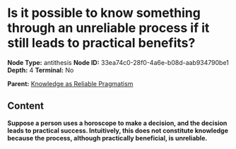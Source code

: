 # Is it possible to know something through an unreliable process if it still leads to practical benefits?

**Node Type:** antithesis
**Node ID:** 33ea74c0-28f0-4a6e-b08d-aab934790be1
**Depth:** 4
**Terminal:** No

**Parent:** [Knowledge as Reliable Pragmatism](knowledge-as-reliable-pragmatism-synthesis-601e2ec8-4358-4137-9d1e-243ee7e2906f.md)

## Content

**Suppose a person uses a horoscope to make a decision, and the decision leads to practical success. Intuitively, this does not constitute knowledge because the process, although practically beneficial, is unreliable.**

